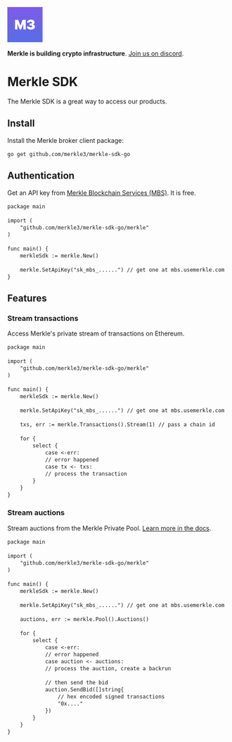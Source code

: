 ![Logo](public/logo.png)

**Merkle is building crypto infrastructure**. [Join us on discord](https://discord.gg/Q9Dc7jVX6c).

# Merkle SDK

The Merkle SDK is a great way to access our products.

## Install

Install the Merkle broker client package:

```
go get github.com/merkle3/merkle-sdk-go
```

## Authentication

Get an API key from [Merkle Blockchain Services (MBS)](https://mbs.usemerkle.com). It is free.

```golang
package main

import (
    "github.com/merkle3/merkle-sdk-go/merkle"
)

func main() {
    merkleSdk := merkle.New()

    merkle.SetApiKey("sk_mbs_......") // get one at mbs.usemerkle.com
}
```

## Features

### Stream transactions

Access Merkle's private stream of transactions on Ethereum.

```golang
package main

import (
    "github.com/merkle3/merkle-sdk-go/merkle"
)

func main() {
    merkleSdk := merkle.New()

    merkle.SetApiKey("sk_mbs_......") // get one at mbs.usemerkle.com

    txs, err := merkle.Transactions().Stream(1) // pass a chain id

    for {
        select {
            case <-err:
            // error happened
            case tx <- txs:
            // process the transaction
        }
    }
}
```

### Stream auctions

Stream auctions from the Merkle Private Pool. [Learn more in the docs](https://docs.usemerkle.com/private-pool/what-is-merkle-private-pool).

```golang
package main

import (
    "github.com/merkle3/merkle-sdk-go/merkle"
)

func main() {
    merkleSdk := merkle.New()

    merkle.SetApiKey("sk_mbs_......") // get one at mbs.usemerkle.com

    auctions, err := merkle.Pool().Auctions()

    for {
        select {
            case <-err:
            // error happened
            case auction <- auctions:
            // process the auction, create a backrun

            // then send the bid
            auction.SendBid([]string{
                // hex encoded signed transactions
                "0x...."
            })
        }
    }
}
```